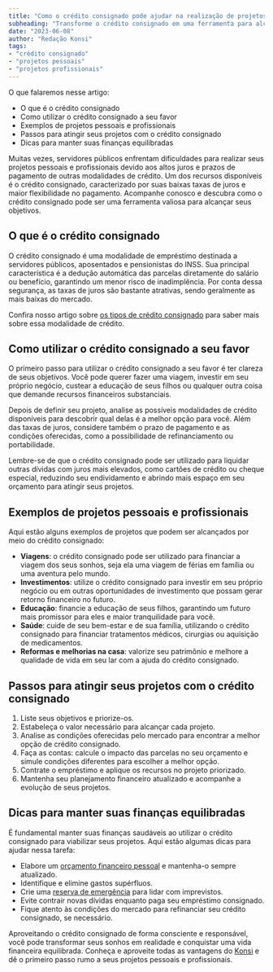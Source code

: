 ```yaml
---
title: "Como o crédito consignado pode ajudar na realização de projetos pessoais e profissionais"
subheading: "Transforme o crédito consignado em uma ferramenta para alcançar seus objetivos"
date: "2023-06-08"
author: "Redação Konsi"
tags:
- "crédito consignado"
- "projetos pessoais"
- "projetos profissionais"
---
```


O que falaremos nesse artigo:
- O que é o crédito consignado
- Como utilizar o crédito consignado a seu favor
- Exemplos de projetos pessoais e profissionais
- Passos para atingir seus projetos com o crédito consignado
- Dicas para manter suas finanças equilibradas

Muitas vezes, servidores públicos enfrentam dificuldades para realizar seus projetos pessoais e profissionais devido aos altos juros e prazos de pagamento de outras modalidades de crédito. Um dos recursos disponíveis é o crédito consignado, caracterizado por suas baixas taxas de juros e maior flexibilidade no pagamento. Acompanhe conosco e descubra como o crédito consignado pode ser uma ferramenta valiosa para alcançar seus objetivos.

## O que é o crédito consignado

O crédito consignado é uma modalidade de empréstimo destinada a servidores públicos, aposentados e pensionistas do INSS. Sua principal característica é a dedução automática das parcelas diretamente do salário ou benefício, garantindo um menor risco de inadimplência. Por conta dessa segurança, as taxas de juros são bastante atrativas, sendo geralmente as mais baixas do mercado.

Confira nosso artigo sobre [os tipos de crédito consignado](https://konsi.com.br/postagens/tipos-de-credito-consignado) para saber mais sobre essa modalidade de crédito.

## Como utilizar o crédito consignado a seu favor

O primeiro passo para utilizar o crédito consignado a seu favor é ter clareza de seus objetivos. Você pode querer fazer uma viagem, investir em seu próprio negócio, custear a educação de seus filhos ou qualquer outra coisa que demande recursos financeiros substanciais.

Depois de definir seu projeto, analise as possíveis modalidades de crédito disponíveis para descobrir qual delas é a melhor opção para você. Além das taxas de juros, considere também o prazo de pagamento e as condições oferecidas, como a possibilidade de refinanciamento ou portabilidade.

Lembre-se de que o crédito consignado pode ser utilizado para liquidar outras dívidas com juros mais elevados, como cartões de crédito ou cheque especial, reduzindo seu endividamento e abrindo mais espaço em seu orçamento para atingir seus projetos.

## Exemplos de projetos pessoais e profissionais

Aqui estão alguns exemplos de projetos que podem ser alcançados por meio do crédito consignado:

- **Viagens**: o crédito consignado pode ser utilizado para financiar a viagem dos seus sonhos, seja ela uma viagem de férias em família ou uma aventura pelo mundo.
- **Investimentos**: utilize o crédito consignado para investir em seu próprio negócio ou em outras oportunidades de investimento que possam gerar retorno financeiro no futuro.
- **Educação**: financie a educação de seus filhos, garantindo um futuro mais promissor para eles e maior tranquilidade para você.
- **Saúde**: cuide de seu bem-estar e de sua família, utilizando o crédito consignado para financiar tratamentos médicos, cirurgias ou aquisição de medicamentos.
- **Reformas e melhorias na casa**: valorize seu patrimônio e melhore a qualidade de vida em seu lar com a ajuda do crédito consignado.

## Passos para atingir seus projetos com o crédito consignado

1. Liste seus objetivos e priorize-os.
2. Estabeleça o valor necessário para alcançar cada projeto.
3. Analise as condições oferecidas pelo mercado para encontrar a melhor opção de crédito consignado.
4. Faça as contas: calcule o impacto das parcelas no seu orçamento e simule condições diferentes para escolher a melhor opção.
5. Contrate o empréstimo e aplique os recursos no projeto priorizado.
6. Mantenha seu planejamento financeiro atualizado e acompanhe a evolução de seus projetos.

## Dicas para manter suas finanças equilibradas

É fundamental manter suas finanças saudáveis ao utilizar o crédito consignado para viabilizar seus projetos. Aqui estão algumas dicas para ajudar nessa tarefa:

- Elabore um [orçamento financeiro pessoal](https://konsi.com.br/postagens/como-criar-e-seguir-um-oramento-financeiro-pessoal-para-servidores-pblicos) e mantenha-o sempre atualizado.
- Identifique e elimine gastos supérfluos.
- Crie uma [reserva de emergência](https://konsi.com.br/postagens/a-importncia-da-reserva-de-emergncia-e-como-constru-la-com-inteligncia-financeira) para lidar com imprevistos.
- Evite contrair novas dívidas enquanto paga seu empréstimo consignado.
- Fique atento às condições do mercado para refinanciar seu crédito consignado, se necessário.

Aproveitando o crédito consignado de forma consciente e responsável, você pode transformar seus sonhos em realidade e conquistar uma vida financeira equilibrada. Conheça e aproveite todas as vantagens do [Konsi](https://konsi.com.br/app) e dê o primeiro passo rumo a seus projetos pessoais e profissionais.